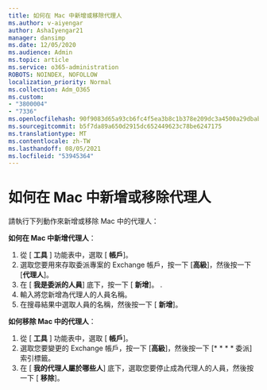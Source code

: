 ```yaml
---
title: 如何在 Mac 中新增或移除代理人
ms.author: v-aiyengar
author: AshaIyengar21
manager: dansimp
ms.date: 12/05/2020
ms.audience: Admin
ms.topic: article
ms.service: o365-administration
ROBOTS: NOINDEX, NOFOLLOW
localization_priority: Normal
ms.collection: Adm_O365
ms.custom:
- "3800004"
- "7336"
ms.openlocfilehash: 90f9083d65a93cb6fc4f5ea3b8c1b378e209dc3a4500a29dbab04ef958ea93c7
ms.sourcegitcommit: b5f7da89a650d2915dc652449623c78be6247175
ms.translationtype: MT
ms.contentlocale: zh-TW
ms.lasthandoff: 08/05/2021
ms.locfileid: "53945364"
---
```

# <a name="how-to-add-or-remove-a-delegate-in-mac"></a>如何在 Mac 中新增或移除代理人

請執行下列動作來新增或移除 Mac 中的代理人：

**如何在 Mac 中新增代理人**：

1. 從 [ **工具** ] 功能表中，選取 [ **帳戶**]。
1. 選取您要用來存取委派專案的 Exchange 帳戶，按一下 [**高級**]，然後按一下 [**代理人**]。
1. 在 [ **我是委派的人員**] 底下，按一下 [ **新增**]。 .
1. 輸入將您新增為代理人的人員名稱。
1. 在搜尋結果中選取人員的名稱，然後按一下 [ **新增**]。
 
**如何移除 Mac 中的代理人**：

1. 從 [ **工具** ] 功能表中，選取 [ **帳戶**]。
1. 選取您要變更的 Exchange 帳戶，按一下 [**高級**]，然後按一下 [* * * * 委派] 索引標籤。
1. 在 [ **我的代理人屬於哪些人**] 底下，選取您要停止成為代理人的人員，然後按一下 [ **移除**]。
